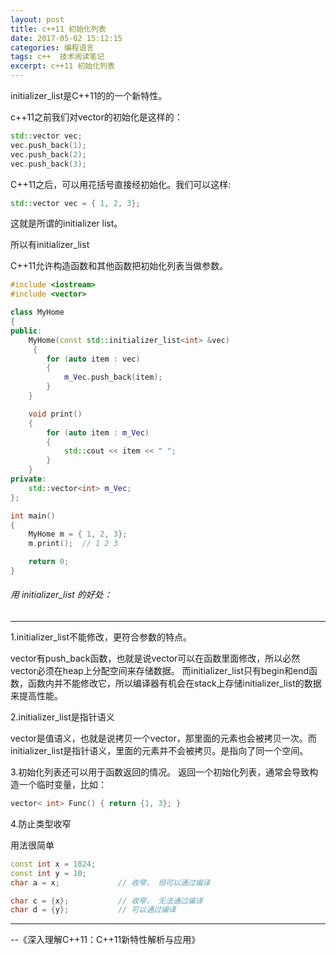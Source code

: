 ```yaml
---
layout: post
title: c++11 初始化列表
date: 2017-05-02 15:12:15
categories: 编程语言 
tags: c++  技术阅读笔记
excerpt: c++11 初始化列表
---
```



initializer_list是C++11的的一个新特性。

c++11之前我们对vector的初始化是这样的：

```c++
std::vector vec;
vec.push_back(1);
vec.push_back(2);
vec.push_back(3);

```

C++11之后，可以用花括号直接经初始化。我们可以这样:

```c++
std::vector vec = { 1, 2, 3};
```

这就是所谓的initializer list。

所以有initializer_list

C++11允许构造函数和其他函数把初始化列表当做参数。

```c++
#include <iostream>
#include <vector>

class MyHome
{
public:
	MyHome(const std::initializer_list<int> &vec)
	 {
		for (auto item : vec)
		{
            m_Vec.push_back(item);
        }
    }

	void print()
	{
		for (auto item : m_Vec)
		{
        	std::cout << item << " ";
    	}
    }
private:
    std::vector<int> m_Vec;
};

int main()
{
    MyHome m = { 1, 2, 3};
    m.print();  // 1 2 3

    return 0;
}
```

###### 用 initializer_list 的好处：
---
1.initializer_list不能修改，更符合参数的特点。

vector有push_back函数，也就是说vector可以在函数里面修改，所以必然vector必须在heap上分配空间来存储数据。
而initializer_list只有begin和end函数，函数内并不能修改它，所以编译器有机会在stack上存储initializer_list的数据来提高性能。
 
2.initializer_list是指针语义

vector是值语义，也就是说拷贝一个vector，那里面的元素也会被拷贝一次。而initializer_list是指针语义，里面的元素并不会被拷贝。是指向了同一个空间。


3.初始化列表还可以用于函数返回的情况。 返回一个初始化列表，通常会导致构造一个临时变量，比如：
 
 ```c++
 vector< int> Func() { return {1, 3}; }
```

4.防止类型收窄

用法很简单
```c++
const int x = 1024; 
const int y = 10; 
char a = x;             // 收窄， 但可以通过编译 

char c = {x};           // 收窄， 无法通过编译 
char d = {y};           // 可以通过编译

```



---
\--《深入理解C++11：C++11新特性解析与应用》
